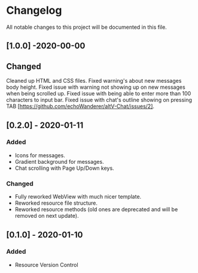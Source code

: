 # Changelog
All notable changes to this project will be documented in this file.

## [1.0.0] -2020-00-00
## Changed
Cleaned up HTML and CSS files.
Fixed warning's about new messages body height.
Fixed issue with warning not showing up on new messages when being scrolled up.
Fixed issue with being able to enter more than 100 characters to input bar.
Fixed issue with chat's outline showing on pressing TAB [https://github.com/echoWanderer/altV-Chat/issues/2].

## [0.2.0] - 2020-01-11
### Added
- Icons for messages.
- Gradient background for messages.
- Chat scrolling with Page Up/Down keys.
### Changed
- Fully reworked WebView with much nicer template.
- Reworked resource file structure.
- Reworked resource methods (old ones are deprecated and will be removed on next update).

## [0.1.0] - 2020-01-10
### Added
- Resource Version Control